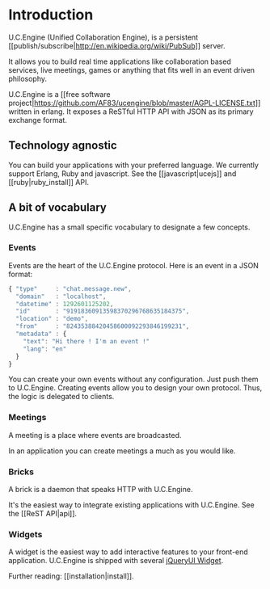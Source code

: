 # Introduction

U.C.Engine (Unified Collaboration Engine), is a persistent [[publish/subscribe|http://en.wikipedia.org/wiki/PubSub]] server.

It allows you to build real time applications like collaboration based services, live meetings, games or anything that fits well in an event driven philosophy.

U.C.Engine is a [[free software project|https://github.com/AF83/ucengine/blob/master/AGPL-LICENSE.txt]] written in erlang. It exposes a ReSTful HTTP API with JSON as its primary exchange format.

## Technology agnostic

You can build your applications with your preferred language. We currently support Erlang, Ruby and javascript. See the [[javascript|ucejs]] and [[ruby|ruby_install]] API.

## A bit of vocabulary

U.C.Engine has a small specific vocabulary to designate a few concepts.

### Events

Events are the heart of the U.C.Engine protocol.
Here is an event in a JSON format:

```javascript
{ "type"     : "chat.message.new",
  "domain"   : "localhost",
  "datetime" : 1292601125202,
  "id"       : "91918360913598370296768635184375",
  "location" : "demo",
  "from"     : "82435388420458600092293846199231",
  "metadata" : {
    "text": "Hi there ! I'm an event !"
    "lang": "en"
  }
}
```

You can create your own events without any configuration. Just push them to U.C.Engine.
Creating events allow you to design your own protocol. Thus, the logic is delegated to clients.

### Meetings

A meeting is a place where events are broadcasted.

In an application you can create meetings a much as you would like.

### Bricks

A brick is a daemon that speaks HTTP with U.C.Engine.

It's the easiest way to integrate existing applications with U.C.Engine. See the [[ReST API|api]].

### Widgets

A widget is the easiest way to add interactive features to your front-end application. U.C.Engine is shipped with several [jQueryUI Widget](http://jqueryui.com/).

Further reading: [[installation|install]].
